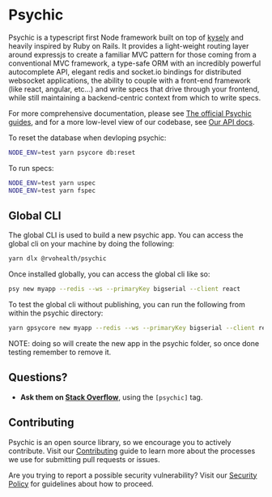 # Psychic

Psychic is a typescript first Node framework built on top of [kysely](NEED_LINK) and heavily inspired by Ruby on Rails. It provides a light-weight routing layer around expressjs to create a familiar MVC pattern for those coming from a conventional MVC framework, a type-safe ORM with an incredibly powerful autocomplete API, elegant redis and socket.io bindings for distributed websocket applications, the ability to couple with a front-end framework (like react, angular, etc...) and write specs that drive through your frontend, while still maintaining a backend-centric context from which to write specs.

For more comprehensive documentation, please see [The official Psychic guides](https://psychic-docs.netlify.app/docs/intro), and for a more low-level view of our codebase, see [Our API docs](NEED_LINK).

To reset the database when devloping psychic:

```bash
NODE_ENV=test yarn psycore db:reset
```

To run specs:

```bash
NODE_ENV=test yarn uspec
NODE_ENV=test yarn fspec
```

## Global CLI

The global CLI is used to build a new psychic app. You can access the global cli on your machine by doing the following:

```bash
yarn dlx @rvohealth/psychic
```

Once installed globally, you can access the global cli like so:

```bash
psy new myapp --redis --ws --primaryKey bigserial --client react
```

To test the global cli without publishing, you can run the following from within the psychic directory:

```bash
yarn gpsycore new myapp --redis --ws --primaryKey bigserial --client react
```

NOTE: doing so will create the new app in the psychic folder, so once done testing remember to remove it.

## Questions?

- **Ask them on [Stack Overflow](https://stackoverflow.com)**, using the `[psychic]` tag.

## Contributing

Psychic is an open source library, so we encourage you to actively contribute. Visit our [Contributing](https://github.com/rvohealth/psychic/CONTRIBUTING.md) guide to learn more about the processes we use for submitting pull requests or issues.

Are you trying to report a possible security vulnerability? Visit our [Security Policy](https://github.com/rvohealth/psychic/SECURITY.md) for guidelines about how to proceed.
